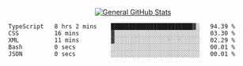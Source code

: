 <p align="center">
  <a href="https://github.com/AndyDevv">
    <img src="https://github-readme-stats.vercel.app/api?username=AndyDevv&custom_title=General%20GitHub%20Stats&theme=aura_dark" alt="General GitHub Stats">
  </a>
</p>

<!--START_SECTION:waka-->

```text
TypeScript   8 hrs 2 mins    ███████████████████████▓░   94.39 %
CSS          16 mins         ▓░░░░░░░░░░░░░░░░░░░░░░░░   03.30 %
XML          11 mins         ▓░░░░░░░░░░░░░░░░░░░░░░░░   02.29 %
Bash         0 secs          ░░░░░░░░░░░░░░░░░░░░░░░░░   00.01 %
JSON         0 secs          ░░░░░░░░░░░░░░░░░░░░░░░░░   00.01 %
```

<!--END_SECTION:waka-->
